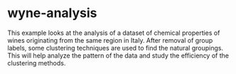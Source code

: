 # wyne-analysis
This example looks at the analysis of a dataset of chemical properties of wines originating from the same region in Italy. After removal of group labels, some clustering techniques are used to find the natural groupings. This will help analyze the pattern of the data and study the efficiency of the clustering methods.
